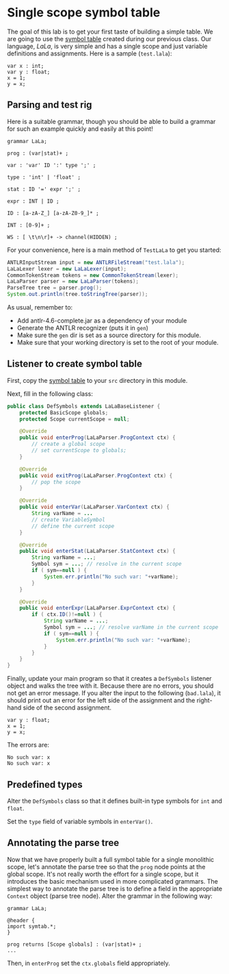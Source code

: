 # Single scope symbol table

The goal of this lab is to get your first taste of building a simple table. We are going to use the [symbol table](https://github.com/parrt/cs652/tree/master/labs/code/simple-symtab) created during our previous class. Our language, *LaLa*, is very simple and has a single scope and just variable definitions and assignments. Here is a sample (`test.lala`):
 
```
var x : int;
var y : float;
x = 1;
y = x;
```

## Parsing and test rig

Here is a suitable grammar, though you should be able to build a grammar for such an example quickly and easily at this point!

```
grammar LaLa;

prog : (var|stat)+ ;

var : 'var' ID ':' type ';' ;

type : 'int' | 'float' ;

stat : ID '=' expr ';' ;

expr : INT | ID ;

ID : [a-zA-Z_] [a-zA-Z0-9_]* ;

INT : [0-9]+ ;

WS : [ \t\n\r]+ -> channel(HIDDEN) ;
```

For your convenience, here is a main method of `TestLaLa` to get you started:

```java
ANTLRInputStream input = new ANTLRFileStream("test.lala");
LaLaLexer lexer = new LaLaLexer(input);
CommonTokenStream tokens = new CommonTokenStream(lexer);
LaLaParser parser = new LaLaParser(tokens);
ParseTree tree = parser.prog();
System.out.println(tree.toStringTree(parser));
```

As usual, remember to:
 
* Add antlr-4.6-complete.jar as a dependency of your module
* Generate the ANTLR recognizer (puts it in `gen`)
* Make sure the `gen` dir is set as a source directory for this module.
* Make sure that your working directory is set to the root of your module.

## Listener to create symbol table

First, copy the [symbol table](https://github.com/parrt/cs652/tree/master/labs/code/simple-symtab) to your `src` directory in this module.

Next, fill in the following class:

```java
public class DefSymbols extends LaLaBaseListener {
	protected BasicScope globals;
	protected Scope currentScope = null;

	@Override
	public void enterProg(LaLaParser.ProgContext ctx) {
		// create a global scope
		// set currentScope to globals;
	}

	@Override
	public void exitProg(LaLaParser.ProgContext ctx) {
		// pop the scope
	}

	@Override
	public void enterVar(LaLaParser.VarContext ctx) {
		String varName = ...
		// create VariableSymbol
		// define the current scope
	}

	@Override
	public void enterStat(LaLaParser.StatContext ctx) {
		String varName = ...;
		Symbol sym = ...; // resolve in the current scope
		if ( sym==null ) {
			System.err.println("No such var: "+varName);
		}
	}

	@Override
	public void enterExpr(LaLaParser.ExprContext ctx) {
		if ( ctx.ID()!=null ) {
			String varName = ...;
			Symbol sym = ...; // resolve varName in the current scope
			if ( sym==null ) {
				System.err.println("No such var: "+varName);
			}
		}
	}
}
```

Finally, update your main program so that it creates a `DefSymbols` listener object and walks the tree with it. Because there are no errors, you should not get an error message. If you alter the input to the following (`bad.lala`), it should print out an error for the left side of the assignment and the right-hand side of the second assignment.

```
var y : float;
x = 1;
y = x;
```

The errors are:
 
```
No such var: x
No such var: x
```

## Predefined types

Alter the `DefSymbols` class so that it defines built-in type symbols for `int` and `float`.

Set the `type` field of variable symbols in `enterVar()`.


## Annotating the parse tree

Now that we have properly built a full symbol table for a single monolithic scope, let's annotate the parse tree so that the `prog` node points at the global scope. It's not really worth the effort for a single scope, but it introduces the basic mechanism used in more complicated grammars. The simplest way to annotate the parse tree is to define a field in the appropriate `Context` object (parse tree node). Alter the grammar in the following way:


```
grammar LaLa;

@header {
import symtab.*;
}

prog returns [Scope globals] : (var|stat)+ ;
...
```

Then, in `enterProg` set the `ctx.globals` field appropriately.